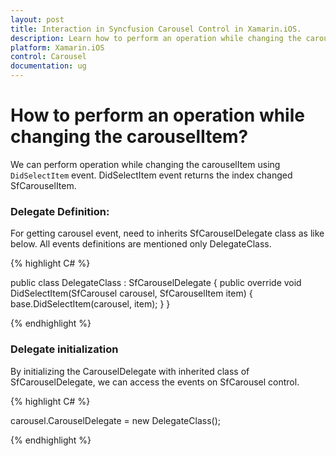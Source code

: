 ```yaml
---
layout: post
title: Interaction in Syncfusion Carousel Control in Xamarin.iOS.
description: Learn how to perform an operation while changing the carouselItem or Collection in Carousel for Xamarin.Android.
platform: Xamarin.iOS
control: Carousel
documentation: ug
---
```


# How to perform an operation while changing the carouselItem?

We can perform operation while changing the carouselItem using `DidSelectItem` event. DidSelectItem event returns the index changed SfCarouselItem.

### Delegate Definition:

For getting carousel event, need to inherits SfCarouselDelegate class as like below. All events definitions are mentioned only DelegateClass.

{% highlight C# %}

public class DelegateClass : SfCarouselDelegate
{
    public override void DidSelectItem(SfCarousel carousel, SfCarouselItem item)
    {
        base.DidSelectItem(carousel, item);
    }
}

{% endhighlight %}

### Delegate initialization

By initializing the CarouselDelegate with inherited class of SfCarouselDelegate, we can access the events on SfCarousel control.

{% highlight C# %}

carousel.CarouselDelegate = new DelegateClass();

{% endhighlight %}
